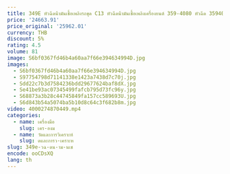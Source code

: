 ```yaml
---
title: 349E หัวฉีดน้ํามันเชื้อเพลิงรถขุด C13 หัวฉีดน้ํามันเชื้อเพลิงเครื่องยนต์ 359-4080 หัวฉีด 3594080   20R1299
price: '24663.91'
price_original: '25962.01'
currency: THB
discount: 5%
rating: 4.5
volume: 81
image: S6bf0367fd46b4a60aa7f66e394634994D.jpg
images:
  - S6bf0367fd46b4a60aa7f66e394634994D.jpg
  - S97754798d71141338e1423a7438d7c70j.jpg
  - Sdd22c7b3d7584236bdd29677624baf8dX.jpg
  - Se41be93ac07345499fafcb795d73fc96y.jpg
  - S68873a3b28c44745849fa157cc589693U.jpg
  - S6d843b54a5074ba5b10d8c64c3f682b8m.jpg
video: 4000274870449.mp4
categories:
  - name: เครื่องมือ
    slug: เคร-องม
  - name: วัดและการวิเคราะห์
    slug: ดและการว-เคราะห
slug: 349e-วฉ-ดน-าม-นเช
encode: ooCDsXQ
lang: th
---
```

  